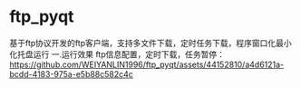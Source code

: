# ftp_pyqt
基于ftp协议开发的ftp客户端，支持多文件下载，定时任务下载，程序窗口化最小化托盘运行
一.运行效果
ftp信息配置，定时下载，任务暂停：
https://github.com/WEIYANLIN1996/ftp_pyqt/assets/44152810/a4d6121a-bcdd-4183-975a-e5b88c582c4c

